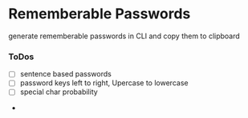 # Rememberable Passwords

generate rememberable passwords in CLI and copy them to clipboard 

### ToDos

- [ ] sentence based passwords
- [ ] password keys left to right, Upercase to lowercase
- [ ] special char probability
- 